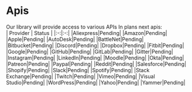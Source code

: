 # Apis
Our library will provide access to various APIs
In plans next apis:  
| Provider | Status |
|:-:|:-:|
|Aliexpress|Pending|
|Amazon|Pending|
|Apple|Pending|
|AutoDesk|Pending|
|BattleNet|Pending|
|Bitbucket|Pending|
|Discord|Pending|
|Dropbox|Pending|
|Fitbit|Pending|
|Google|Pending|
|GitHub|Pending|
|GitLab|Pending|
|Gitter|Pending|
|Instagram|Pending|
|LinkedIn|Pending|
|Moodle|Pending|
|Okta|Pending|
|Patreon|Pending|
|Paypal|Pending|
|Reddit|Pending|
|Salesforce|Pending|
|Shopify|Pending|
|Slack|Pending|
|Spotify|Pending|
|Stack Exchange|Pending|
|Twitch|Pending|
|Vimeo|Pending|
|Visual Studio|Pending|
|WordPress|Pending|
|Yahoo|Pending|
|Yammer|Pending|
